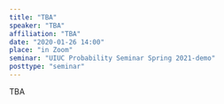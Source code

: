 ```yaml
---
title: "TBA"
speaker: "TBA"
affiliation: "TBA"
date: "2020-01-26 14:00"
place: "in Zoom"
seminar: "UIUC Probability Seminar Spring 2021-demo" 
posttype: "seminar"
---
```


TBA
